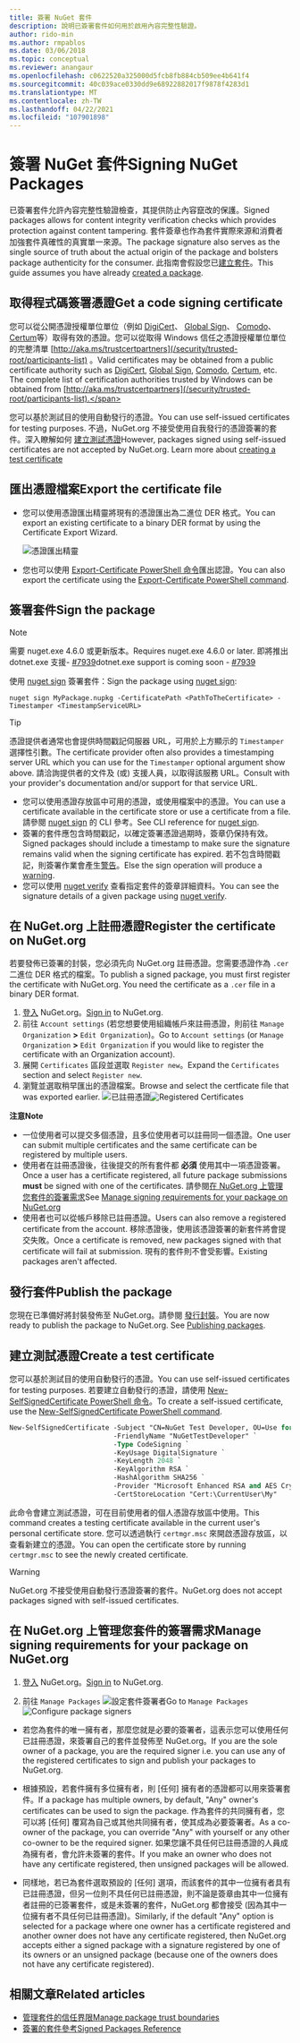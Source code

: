 ```yaml
---
title: 簽署 NuGet 套件
description: 說明已簽署套件如何用於啟用內容完整性驗證。
author: rido-min
ms.author: rmpablos
ms.date: 03/06/2018
ms.topic: conceptual
ms.reviewer: anangaur
ms.openlocfilehash: c0622520a325000d5fcb8fb884cb509ee4b641f4
ms.sourcegitcommit: 40c039ace0330dd9e68922882017f9878f4283d1
ms.translationtype: MT
ms.contentlocale: zh-TW
ms.lasthandoff: 04/22/2021
ms.locfileid: "107901898"
---
```

# <a name="signing-nuget-packages"></a><span data-ttu-id="76338-103">簽署 NuGet 套件</span><span class="sxs-lookup"><span data-stu-id="76338-103">Signing NuGet Packages</span></span>

<span data-ttu-id="76338-104">已簽署套件允許內容完整性驗證檢查，其提供防止內容竄改的保護。</span><span class="sxs-lookup"><span data-stu-id="76338-104">Signed packages allows for content integrity verification checks which provides protection against content tampering.</span></span> <span data-ttu-id="76338-105">套件簽章也作為套件實際來源和消費者加強套件真確性的真實單一來源。</span><span class="sxs-lookup"><span data-stu-id="76338-105">The package signature also serves as the single source of truth about the actual origin of the package and bolsters package authenticity for the consumer.</span></span> <span data-ttu-id="76338-106">此指南會假設您已[建立套件](creating-a-package.md)。</span><span class="sxs-lookup"><span data-stu-id="76338-106">This guide assumes you have already [created a package](creating-a-package.md).</span></span>

## <a name="get-a-code-signing-certificate"></a><span data-ttu-id="76338-107">取得程式碼簽署憑證</span><span class="sxs-lookup"><span data-stu-id="76338-107">Get a code signing certificate</span></span>

<span data-ttu-id="76338-108">您可以從公開憑證授權單位單位（例如 [DigiCert](https://www.digicert.com/code-signing/)、 [Global Sign](https://www.globalsign.com/en/code-signing-certificate/)、 [Comodo](https://www.comodo.com/e-commerce/code-signing/code-signing-certificate.php)、 [Certum](https://www.certum.eu/certum/cert,offer_en_open_source_cs.xml)等）取得有效的憑證。您可以從取得 Windows 信任之憑證授權單位單位的完整清單 [http://aka.ms/trustcertpartners](/security/trusted-root/participants-list) 。</span><span class="sxs-lookup"><span data-stu-id="76338-108">Valid certificates may be obtained from a public certificate authority such as [DigiCert](https://www.digicert.com/code-signing/), [Global Sign](https://www.globalsign.com/en/code-signing-certificate/), [Comodo](https://www.comodo.com/e-commerce/code-signing/code-signing-certificate.php), [Certum](https://www.certum.eu/certum/cert,offer_en_open_source_cs.xml), etc. The complete list of certification authorities trusted by Windows can be obtained from [http://aka.ms/trustcertpartners](/security/trusted-root/participants-list).</span></span>

<span data-ttu-id="76338-109">您可以基於測試目的使用自動發行的憑證。</span><span class="sxs-lookup"><span data-stu-id="76338-109">You can use self-issued certificates for testing purposes.</span></span> <span data-ttu-id="76338-110">不過，NuGet.org 不接受使用自我發行的憑證簽署的套件。深入瞭解如何 [建立測試憑證](#create-a-test-certificate)</span><span class="sxs-lookup"><span data-stu-id="76338-110">However, packages signed using self-issued certificates are not accepted by NuGet.org. Learn more about [creating a test certificate](#create-a-test-certificate)</span></span>

## <a name="export-the-certificate-file"></a><span data-ttu-id="76338-111">匯出憑證檔案</span><span class="sxs-lookup"><span data-stu-id="76338-111">Export the certificate file</span></span>

* <span data-ttu-id="76338-112">您可以使用憑證匯出精靈將現有的憑證匯出為二進位 DER 格式。</span><span class="sxs-lookup"><span data-stu-id="76338-112">You can export an existing certificate to a binary DER format by using the Certificate Export Wizard.</span></span>

  ![憑證匯出精靈](../reference/media/CertificateExportWizard.png)

* <span data-ttu-id="76338-114">您也可以使用 [Export-Certificate PowerShell 命令](/powershell/module/pkiclient/export-certificate)匯出認證。</span><span class="sxs-lookup"><span data-stu-id="76338-114">You can also export the certificate using the [Export-Certificate PowerShell command](/powershell/module/pkiclient/export-certificate).</span></span>

## <a name="sign-the-package"></a><span data-ttu-id="76338-115">簽署套件</span><span class="sxs-lookup"><span data-stu-id="76338-115">Sign the package</span></span>

> [!note]
> <span data-ttu-id="76338-116">需要 nuget.exe 4.6.0 或更新版本。</span><span class="sxs-lookup"><span data-stu-id="76338-116">Requires nuget.exe 4.6.0 or later.</span></span> <span data-ttu-id="76338-117">即將推出 dotnet.exe 支援- [#7939](https://github.com/NuGet/Home/issues/7939)</span><span class="sxs-lookup"><span data-stu-id="76338-117">dotnet.exe support is coming soon - [#7939](https://github.com/NuGet/Home/issues/7939)</span></span>

<span data-ttu-id="76338-118">使用 [nuget sign](../reference/cli-reference/cli-ref-sign.md) 簽署套件：</span><span class="sxs-lookup"><span data-stu-id="76338-118">Sign the package using [nuget sign](../reference/cli-reference/cli-ref-sign.md):</span></span>

```cli
nuget sign MyPackage.nupkg -CertificatePath <PathToTheCertificate> -Timestamper <TimestampServiceURL>
```

> [!Tip]
> <span data-ttu-id="76338-119">憑證提供者通常也會提供時間戳記伺服器 URL，可用於上方顯示的 `Timestamper` 選擇性引數。</span><span class="sxs-lookup"><span data-stu-id="76338-119">The certificate provider often also provides a timestamping server URL which you can use for the `Timestamper` optional argument show above.</span></span> <span data-ttu-id="76338-120">請洽詢提供者的文件及 (或) 支援人員，以取得該服務 URL。</span><span class="sxs-lookup"><span data-stu-id="76338-120">Consult with your provider's documentation and/or support for that service URL.</span></span>

* <span data-ttu-id="76338-121">您可以使用憑證存放區中可用的憑證，或使用檔案中的憑證。</span><span class="sxs-lookup"><span data-stu-id="76338-121">You can use a certificate available in the certificate store or use a certificate from a file.</span></span> <span data-ttu-id="76338-122">請參閱 [nuget sign](../reference/cli-reference/cli-ref-sign.md) 的 CLI 參考。</span><span class="sxs-lookup"><span data-stu-id="76338-122">See CLI reference for [nuget sign](../reference/cli-reference/cli-ref-sign.md).</span></span>
* <span data-ttu-id="76338-123">簽署的套件應包含時間戳記，以確定簽署憑證過期時，簽章仍保持有效。</span><span class="sxs-lookup"><span data-stu-id="76338-123">Signed packages should include a timestamp to make sure the signature remains valid when the signing certificate has expired.</span></span> <span data-ttu-id="76338-124">若不包含時間戳記，則簽署作業會產生[警告](../reference/errors-and-warnings/NU3002.md)。</span><span class="sxs-lookup"><span data-stu-id="76338-124">Else the sign operation will produce a [warning](../reference/errors-and-warnings/NU3002.md).</span></span>
* <span data-ttu-id="76338-125">您可以使用 [nuget verify](../reference/cli-reference/cli-ref-verify.md) 查看指定套件的簽章詳細資料。</span><span class="sxs-lookup"><span data-stu-id="76338-125">You can see the signature details of a given package using [nuget verify](../reference/cli-reference/cli-ref-verify.md).</span></span>

## <a name="register-the-certificate-on-nugetorg"></a><span data-ttu-id="76338-126">在 NuGet.org 上註冊憑證</span><span class="sxs-lookup"><span data-stu-id="76338-126">Register the certificate on NuGet.org</span></span>

<span data-ttu-id="76338-127">若要發佈已簽署的封裝，您必須先向 NuGet.org 註冊憑證。您需要憑證作為 `.cer` 二進位 DER 格式的檔案。</span><span class="sxs-lookup"><span data-stu-id="76338-127">To publish a signed package, you must first register the certificate with NuGet.org. You need the certificate as a `.cer` file in a binary DER format.</span></span>

1. <span data-ttu-id="76338-128">[登入](https://www.nuget.org/users/account/LogOn?returnUrl=%2F) NuGet.org。</span><span class="sxs-lookup"><span data-stu-id="76338-128">[Sign in](https://www.nuget.org/users/account/LogOn?returnUrl=%2F) to NuGet.org.</span></span>
1. <span data-ttu-id="76338-129">前往 `Account settings` (若您想要使用組織帳戶來註冊憑證，則前往 `Manage Organization` **>** `Edit Organization`)。</span><span class="sxs-lookup"><span data-stu-id="76338-129">Go to `Account settings` (or `Manage Organization` **>** `Edit Organization` if you would like to register the certificate with an Organization account).</span></span>
1. <span data-ttu-id="76338-130">展開 `Certificates` 區段並選取 `Register new`。</span><span class="sxs-lookup"><span data-stu-id="76338-130">Expand the `Certificates` section and select `Register new`.</span></span>
1. <span data-ttu-id="76338-131">瀏覽並選取稍早匯出的憑證檔案。</span><span class="sxs-lookup"><span data-stu-id="76338-131">Browse and select the certficate file that was exported earlier.</span></span>
  <span data-ttu-id="76338-132">![已註冊憑證](../reference/media/registered-certs.png)</span><span class="sxs-lookup"><span data-stu-id="76338-132">![Registered Certificates](../reference/media/registered-certs.png)</span></span>

<span data-ttu-id="76338-133">**注意**</span><span class="sxs-lookup"><span data-stu-id="76338-133">**Note**</span></span>
* <span data-ttu-id="76338-134">一位使用者可以提交多個憑證，且多位使用者可以註冊同一個憑證。</span><span class="sxs-lookup"><span data-stu-id="76338-134">One user can submit multiple certificates and the same certificate can be registered by multiple users.</span></span>
* <span data-ttu-id="76338-135">使用者在註冊憑證後，往後提交的所有套件都 **必須** 使用其中一項憑證簽署。</span><span class="sxs-lookup"><span data-stu-id="76338-135">Once a user has a certificate registered, all future package submissions **must** be signed with one of the certificates.</span></span> <span data-ttu-id="76338-136">請參閱[在 NuGet.org 上管理您套件的簽署需求](#manage-signing-requirements-for-your-package-on-nugetorg)</span><span class="sxs-lookup"><span data-stu-id="76338-136">See [Manage signing requirements for your package on NuGet.org](#manage-signing-requirements-for-your-package-on-nugetorg)</span></span>
* <span data-ttu-id="76338-137">使用者也可以從帳戶移除已註冊憑證。</span><span class="sxs-lookup"><span data-stu-id="76338-137">Users can also remove a registered certificate from the account.</span></span> <span data-ttu-id="76338-138">移除憑證後，使用該憑證簽署的新套件將會提交失敗。</span><span class="sxs-lookup"><span data-stu-id="76338-138">Once a certificate is removed, new packages signed with that certificate will fail at submission.</span></span> <span data-ttu-id="76338-139">現有的套件則不會受影響。</span><span class="sxs-lookup"><span data-stu-id="76338-139">Existing packages aren't affected.</span></span>

## <a name="publish-the-package"></a><span data-ttu-id="76338-140">發行套件</span><span class="sxs-lookup"><span data-stu-id="76338-140">Publish the package</span></span>

<span data-ttu-id="76338-141">您現在已準備好將封裝發佈至 NuGet.org。請參閱 [發行封裝](../nuget-org/Publish-a-package.md)。</span><span class="sxs-lookup"><span data-stu-id="76338-141">You are now ready to publish the package to NuGet.org. See [Publishing packages](../nuget-org/Publish-a-package.md).</span></span>

## <a name="create-a-test-certificate"></a><span data-ttu-id="76338-142">建立測試憑證</span><span class="sxs-lookup"><span data-stu-id="76338-142">Create a test certificate</span></span>

<span data-ttu-id="76338-143">您可以基於測試目的使用自動發行的憑證。</span><span class="sxs-lookup"><span data-stu-id="76338-143">You can use self-issued certificates for testing purposes.</span></span> <span data-ttu-id="76338-144">若要建立自動發行的憑證，請使用 [New-SelfSignedCertificate PowerShell 命令](/powershell/module/pkiclient/new-selfsignedcertificate)。</span><span class="sxs-lookup"><span data-stu-id="76338-144">To create a self-issued certificate, use the [New-SelfSignedCertificate PowerShell command](/powershell/module/pkiclient/new-selfsignedcertificate).</span></span>

```ps
New-SelfSignedCertificate -Subject "CN=NuGet Test Developer, OU=Use for testing purposes ONLY" `
                          -FriendlyName "NuGetTestDeveloper" `
                          -Type CodeSigning `
                          -KeyUsage DigitalSignature `
                          -KeyLength 2048 `
                          -KeyAlgorithm RSA `
                          -HashAlgorithm SHA256 `
                          -Provider "Microsoft Enhanced RSA and AES Cryptographic Provider" `
                          -CertStoreLocation "Cert:\CurrentUser\My" 
```

<span data-ttu-id="76338-145">此命令會建立測試憑證，可在目前使用者的個人憑證存放區中使用。</span><span class="sxs-lookup"><span data-stu-id="76338-145">This command creates a testing certificate available in the current user's personal certificate store.</span></span> <span data-ttu-id="76338-146">您可以透過執行 `certmgr.msc` 來開啟憑證存放區，以查看新建立的憑證。</span><span class="sxs-lookup"><span data-stu-id="76338-146">You can open the certificate store by running `certmgr.msc` to see the newly created certificate.</span></span>

> [!Warning]
> <span data-ttu-id="76338-147">NuGet.org 不接受使用自動發行憑證簽署的套件。</span><span class="sxs-lookup"><span data-stu-id="76338-147">NuGet.org does not accept packages signed with self-issued certificates.</span></span>

## <a name="manage-signing-requirements-for-your-package-on-nugetorg"></a><span data-ttu-id="76338-148">在 NuGet.org 上管理您套件的簽署需求</span><span class="sxs-lookup"><span data-stu-id="76338-148">Manage signing requirements for your package on NuGet.org</span></span>
1. <span data-ttu-id="76338-149">[登入](https://www.nuget.org/users/account/LogOn?returnUrl=%2F) NuGet.org。</span><span class="sxs-lookup"><span data-stu-id="76338-149">[Sign in](https://www.nuget.org/users/account/LogOn?returnUrl=%2F) to NuGet.org.</span></span>

1. <span data-ttu-id="76338-150">前往 `Manage Packages` 
   ![設定套件簽署者](../reference/media/configure-package-signers.png)</span><span class="sxs-lookup"><span data-stu-id="76338-150">Go to `Manage Packages` 
![Configure package signers](../reference/media/configure-package-signers.png)</span></span>

* <span data-ttu-id="76338-151">若您為套件的唯一擁有者，那麼您就是必要的簽署者，這表示您可以使用任何已註冊憑證，來簽署自己的套件並發佈至 NuGet.org。</span><span class="sxs-lookup"><span data-stu-id="76338-151">If you are the sole owner of a package, you are the required signer i.e. you can use any of the registered certificates to sign and publish your packages to NuGet.org.</span></span>

* <span data-ttu-id="76338-152">根據預設，若套件擁有多位擁有者，則 [任何] 擁有者的憑證都可以用來簽署套件。</span><span class="sxs-lookup"><span data-stu-id="76338-152">If a package has multiple owners, by default, "Any" owner's certificates can be used to sign the package.</span></span> <span data-ttu-id="76338-153">作為套件的共同擁有者，您可以將 [任何] 覆寫為自己或其他共同擁有者，使其成為必要簽署者。</span><span class="sxs-lookup"><span data-stu-id="76338-153">As a co-owner of the package, you can override "Any" with yourself or any other co-owner to be the required signer.</span></span> <span data-ttu-id="76338-154">如果您讓不具任何已註冊憑證的人員成為擁有者，會允許未簽署的套件。</span><span class="sxs-lookup"><span data-stu-id="76338-154">If you make an owner  who does not have any certificate registered, then unsigned packages will be allowed.</span></span> 

* <span data-ttu-id="76338-155">同樣地，若已為套件選取預設的 [任何] 選項，而該套件的其中一位擁有者具有已註冊憑證，但另一位則不具任何已註冊憑證，則不論是簽章由其中一位擁有者註冊的已簽署套件，或是未簽署的套件，NuGet.org 都會接受 (因為其中一位擁有者不具任何已註冊憑證)。</span><span class="sxs-lookup"><span data-stu-id="76338-155">Similarly, if the default "Any" option is selected for a package where one owner has a certificate registered and another owner does not have any certificate registered, then NuGet.org accepts either a signed package with a signature registered by one of its owners or an unsigned package (because one of the owners does not have any certificate registered).</span></span>

## <a name="related-articles"></a><span data-ttu-id="76338-156">相關文章</span><span class="sxs-lookup"><span data-stu-id="76338-156">Related articles</span></span>

- [<span data-ttu-id="76338-157">管理套件的信任界限</span><span class="sxs-lookup"><span data-stu-id="76338-157">Manage package trust boundaries</span></span>](../consume-packages/installing-signed-packages.md)
- [<span data-ttu-id="76338-158">簽署的套件參考</span><span class="sxs-lookup"><span data-stu-id="76338-158">Signed Packages Reference</span></span>](../reference/Signed-Packages-Reference.md)
